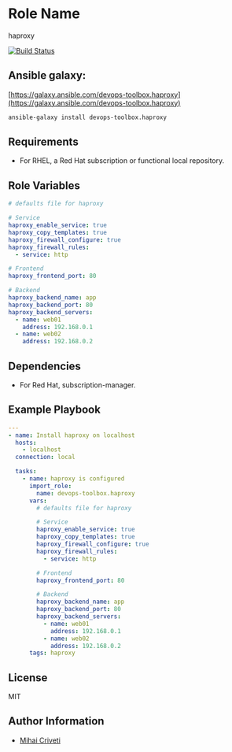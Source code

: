 Role Name
=========

haproxy

[![Build Status](https://travis-ci.org/cmihai-ansible/haproxy.svg?branch=master)](https://travis-ci.org/cmihai-ansible/haproxy)

Ansible galaxy:
---------------

[https://galaxy.ansible.com/devops-toolbox.haproxy](https://galaxy.ansible.com/devops-toolbox.haproxy)

```bash
ansible-galaxy install devops-toolbox.haproxy
```

Requirements
------------

- For RHEL, a Red Hat subscription or functional local repository.

Role Variables
--------------

```yaml
# defaults file for haproxy

# Service
haproxy_enable_service: true
haproxy_copy_templates: true
haproxy_firewall_configure: true
haproxy_firewall_rules:
  - service: http

# Frontend
haproxy_frontend_port: 80

# Backend
haproxy_backend_name: app
haproxy_backend_port: 80
haproxy_backend_servers:
  - name: web01
    address: 192.168.0.1
  - name: web02
    address: 192.168.0.2
```

Dependencies
------------

- For Red Hat, subscription-manager.

Example Playbook
----------------

```yaml
---
- name: Install haproxy on localhost
  hosts:
    - localhost
  connection: local

  tasks:
    - name: haproxy is configured
      import_role:
        name: devops-toolbox.haproxy
      vars:
        # defaults file for haproxy

        # Service
        haproxy_enable_service: true
        haproxy_copy_templates: true
        haproxy_firewall_configure: true
        haproxy_firewall_rules:
          - service: http

        # Frontend
        haproxy_frontend_port: 80

        # Backend
        haproxy_backend_name: app
        haproxy_backend_port: 80
        haproxy_backend_servers:
          - name: web01
            address: 192.168.0.1
          - name: web02
            address: 192.168.0.2
      tags: haproxy
```

License
-------

MIT

Author Information
------------------

- [Mihai Criveti](https://www.linkedin.com/in/devops-toolbox.)
